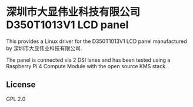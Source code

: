 # 深圳市大显伟业科技有限公司 D350T1013V1 LCD panel

This provides a Linux driver for the D350T1013V1 LCD panel manufactured by 深圳市大显伟业科技有限公司.

The panel is connected via 2 DSI lanes and has been tested using a Raspberry Pi 4 Compute Module with the open source KMS stack.

## License

GPL 2.0
